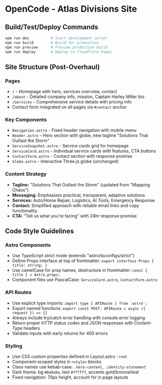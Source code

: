 # OpenCode - Atlas Divisions Site

## Build/Test/Deploy Commands
```bash
npm run dev          # Start development server
npm run build        # Build for production
npm run preview      # Preview production build
npm run deploy       # Deploy to Cloudflare Pages
```

## Site Structure (Post-Overhaul)

### Pages
- `/` - Homepage with hero, services overview, contact
- `/about` - Detailed company info, mission, Captain Harley Miller bio
- `/services` - Comprehensive service details with pricing info
- Contact form integrated on all pages via `#contact` anchor

### Key Components
- `Navigation.astro` - Fixed header navigation with mobile menu
- `Header.astro` - Hero section with globe, new tagline "Solutions That Outlast the Storm"
- `ServiceSnapshot.astro` - Service cards grid for homepage
- `ServiceCard.astro` - Individual service cards with features, CTA buttons
- `ContactForm.astro` - Contact section with response promise
- `Globe.astro` - Interactive Three.js globe (unchanged)

### Content Strategy
- **Tagline:** "Solutions That Outlast the Storm" (updated from "Mapping Chaos")
- **Messaging:** Emphasizes practical, transparent, adaptive solutions
- **Services:** Auto/Home Repair, Logistics, AI Tools, Emergency Response
- **Contact:** Simplified approach with reliable email links and copy functionality
- **CTA:** "Tell us what you're facing" with 24hr response promise

## Code Style Guidelines

### Astro Components
- Use TypeScript strict mode (extends "astro/tsconfigs/strict")
- Define Props interface at top of frontmatter: `export interface Props { title: string; }`
- Use camelCase for prop names, destructure in frontmatter: `const { title } = Astro.props;`
- Component files use PascalCase: `ServiceCard.astro`, `ContactForm.astro`

### API Routes
- Use explicit type imports: `import type { APIRoute } from 'astro';`
- Export named functions: `export const POST: APIRoute = async ({ request }) => {}`
- Always include try/catch error handling with console.error logging
- Return proper HTTP status codes and JSON responses with Content-Type headers
- Validate inputs with early returns for 400 errors

### Styling
- Use CSS custom properties defined in Layout.astro `:root`
- Component-scoped styles in `<style>` blocks
- Class names use kebab-case: `.hero-content`, `.identity-statement`
- Dark theme: bg `#0a0a0a`, text `#ffffff`, accents gold/bronze/teal
- Fixed navigation: 70px height, account for in page layouts